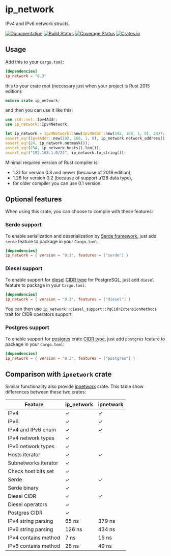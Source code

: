 ip_network
========

IPv4 and IPv6 network structs.

[![Documentation](https://docs.rs/ip_network/badge.svg)](https://docs.rs/ip_network)
[![Build Status](https://travis-ci.org/JakubOnderka/ip_network.svg?branch=master)](https://travis-ci.org/JakubOnderka/ip_network)
[![Coverage Status](https://coveralls.io/repos/github/JakubOnderka/ip_network/badge.svg?branch=master)](https://coveralls.io/github/JakubOnderka/ip_network?branch=master)
[![Crates.io](https://img.shields.io/crates/v/ip_network.svg)](https://crates.io/crates/ip_network)

## Usage

Add this to your `Cargo.toml`:

```toml
[dependencies]
ip_network = "0.3"
```

this to your crate root (necessary just when your project is Rust 2015 edition):

```rust
extern crate ip_network;
```

and then you can use it like this:

```rust
use std::net::Ipv4Addr;
use ip_network::Ipv4Network;

let ip_network = Ipv4Network::new(Ipv4Addr::new(192, 168, 1, 0), 24)?;
assert_eq!(Ipv4Addr::new(192, 168, 1, 0), ip_network.network_address());
assert_eq!(24, ip_network.netmask());
assert_eq!(254, ip_network.hosts().len());
assert_eq!("192.168.1.0/24", ip_network.to_string());
```

Minimal required version of Rust compiler is:
- 1.31 for version 0.3 and newer (because of 2018 edition),
- 1.26 for version 0.2 (because of support u128 data type),
- for older compiler you can use 0.1 version.   

## Optional features

When using this crate, you can choose to compile with these features:

### Serde support

To enable serialization and deserialization by [Serde framework](https://serde.rs), 
just add `serde` feature to package in your `Cargo.toml`:

```toml
[dependencies]
ip_network = { version = "0.3", features = ["serde"] }
``` 

### Diesel support

To enable support for [diesel](https://diesel.rs) [CIDR type] for PostgreSQL, 
just add `diesel` feature to package in your `Cargo.toml`:

```toml
[dependencies]
ip_network = { version = "0.3", features = ["diesel"] }
``` 

You can then use `ip_network::diesel_support::PqCidrExtensionMethods` trait for CIDR operators support.


### Postgres support

To enable support for [postgres](https://github.com/sfackler/rust-postgres) crate [CIDR type], 
just add `postgres` feature to package in your `Cargo.toml`:

```toml
[dependencies]
ip_network = { version = "0.3", features = ["postgres"] }
``` 

## Comparison with `ipnetwork` crate

Similar functionality also provide [ipnetwork](https://github.com/achanda/ipnetwork) crate. 
This table show differences between these two crates:


| Feature              | ip_network | ipnetwork |
|----------------------|------------|-----------|
| IPv4                 |      ✓     |     ✓     |
| IPv6                 |      ✓     |     ✓     |
| IPv4 and IPv6 enum   |      ✓     |     ✓     |
| IPv4 network types   |      ✓     |           |
| IPv6 network types   |      ✓     |           |
| Hosts iterator       |      ✓     |     ✓     | 
| Subnetworks iterator |      ✓     |           |
| Check host bits set  |      ✓     |           |
| Serde                |      ✓     |     ✓     |
| Serde binary         |      ✓     |           |
| Diesel CIDR          |      ✓     |     ✓     |
| Diesel operators     |      ✓     |           |
| Postgres CIDR        |      ✓     |           |
| IPv4 string parsing  | 65 ns      | 379 ns    |
| IPv6 string parsing  | 126 ns     | 434 ns    |
| IPv4 contains method | 7 ns       | 15 ns     |
| IPv6 contains method | 28 ns      | 49 ns     |

[CIDR type]: https://www.postgresql.org/docs/current/datatype-net-types.html#DATATYPE-CIDR
